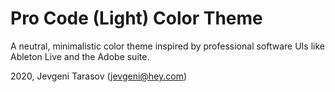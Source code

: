 # Pro Code (Light) Color Theme

A neutral, minimalistic color theme inspired by professional software UIs like
Ableton Live and the Adobe suite.

2020, Jevgeni Tarasov (jevgeni@hey.com)
